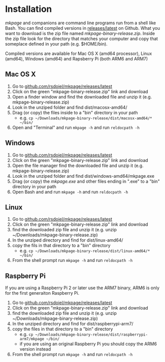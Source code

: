 
# Installation

*mkpage* and companions are command line programs run from a shell like Bash. You can find compiled
versions in [releases/latest](https://github.com/rsdoiel/mkpage/releases/latest) 
on Github. What you want to download is the zip file named *mkpage-binary-release.zip*. Inside
the zip file look for the directory that matches your computer and copy that someplace
defined in your path (e.g. $HOME/bin). 

Compiled versions are available for Mac OS X (amd64 processor), Linux (amd64), Windows
(amd64) and Rapsberry Pi (both ARM6 and ARM7)

## Mac OS X

1. Go to [github.com/rsdoiel/mkpage/releases/latest](https://github.com/rsdoiel/mkpage/releases/latest)
2. Click on the green "mkpage-binary-release.zip" link and download
3. Open a finder window and find the downloaded file and unzip it (e.g. mkpage-binary-release.zip)
4. Look in the unziped folder and find dist/macosx-amd64/
5. Drag (or copy) the files inside to a "bin" directory in your path 
    + e.g. `cp ~/Downloads/mkpage-binary-release/dist/macosx-amd64/* ~/bin/`
6. Open and "Terminal" and run `mkpage -h` and run `reldocpath -h`

## Windows

1. Go to [github.com/rsdoiel/mkpage/releases/latest](https://github.com/rsdoiel/mkpage/releases/latest)
2. Click on the green "mkpage-binary-release.zip" link and download
3. Open the file manager find the downloaded file and unzip it (e.g. mkpage-binary-release.zip)
4. Look in the unziped folder and find dist/windows-amd64/mkpage.exe
5. Drag (or copy) the *mkpage.exe* and other files ending in ".exe" to a "bin" directory in your path
6. Open Bash and and run `mkpage -h` and run `reldocpath -h`

## Linux

1. Go to [github.com/rsdoiel/mkpage/releases/latest](https://github.com/rsdoiel/mkpage/releases/latest)
2. Click on the green "mkpage-binary-release.zip" link and download
3. find the downloaded zip file and unzip it (e.g. unzip ~/Downloads/mkpage-binary-release.zip)
4. In the unziped directory and find for dist/linux-amd64/
5. copy the fils in that directory to a "bin" directory 
    + e.g. `cp ~/Downloads/mkpage-binary-release/dist/linux-amd64/* ~/bin/`
6. From the shell prompt run `mkpage -h` and run `reldocpath -h`

## Raspberry Pi

If you are using a Raspberry Pi 2 or later use the ARM7 binary, ARM6 is only for the first generaiton Raspberry Pi.

1. Go to [github.com/rsdoiel/mkpage/releases/latest](https://github.com/rsdoiel/mkpage/releases/latest)
2. Click on the green "mkpage-binary-release.zip" link and download
3. find the downloaded zip file and unzip it (e.g. unzip ~/Downloads/mkpage-binary-release.zip)
4. In the unziped directory and find for dist/raspberrypi-arm7/
5. copy the files in that directory to a "bin" directory 
    + e.g. `cp ~/Downloads/mkpage-binary-release/dist/raspberrypi-arm7/mkpage ~/bin/`
    + if you are using an original Raspberry Pi you should copy the ARM6 version instead
6. From the shell prompt run `mkpage -h` and run `reldocpath -h`

